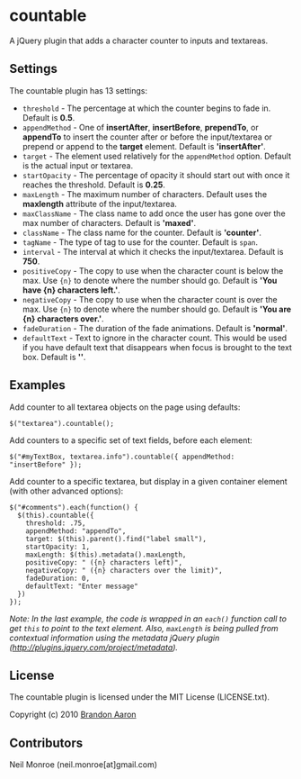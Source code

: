 # countable

A jQuery plugin that adds a character counter to inputs and textareas.


## Settings

The countable plugin has 13 settings:

* `threshold` - The percentage at which the counter begins to fade in. Default is **0.5**.
* `appendMethod` - One of **insertAfter**, **insertBefore**, **prependTo**, or **appendTo** to insert the counter after or before the input/textarea or prepend or append to the **target** element. Default is **'insertAfter'**.
* `target` - The element used relatively for the `appendMethod` option. Default is the actual input or textarea.
* `startOpacity` - The percentage of opacity it should start out with once it reaches the threshold. Default is **0.25**.
* `maxLength` - The maximum number of characters. Default uses the **maxlength** attribute of the input/textarea.
* `maxClassName` - The class name to add once the user has gone over the max number of characters. Default is **'maxed'**.
* `className` - The class name for the counter. Default is **'counter'**.
* `tagName` - The type of tag to use for the counter. Default is `span`.
* `interval` - The interval at which it checks the input/textarea. Default is **750**.
* `positiveCopy` - The copy to use when the character count is below the max. Use `{n}` to denote where the number should go. Default is **'You have {n} characters left.'**.
* `negativeCopy` - The copy to use when the character count is over the max. Use `{n}` to denote where the number should go. Default is **'You are {n} characters over.'**.
* `fadeDuration` - The duration of the fade animations. Default is **'normal'**.
* `defaultText` - Text to ignore in the character count. This would be used if you have default text that disappears when focus is brought to the text box. Default is **''**.

## Examples

Add counter to all textarea objects on the page using defaults:

    $("textarea").countable();

Add counters to a specific set of text fields, before each element:

    $("#myTextBox, textarea.info").countable({ appendMethod: "insertBefore" });

Add counter to a specific textarea, but display in a given container element (with other advanced options):

    $("#comments").each(function() {
      $(this).countable({
        threshold: .75,
        appendMethod: "appendTo",
        target: $(this).parent().find("label small"),
        startOpacity: 1,
        maxLength: $(this).metadata().maxLength,
        positiveCopy: " ({n} characters left)",
        negativeCopy: " ({n} characters over the limit)",
        fadeDuration: 0,
        defaultText: "Enter message"
      })
    });

_Note: In the last example, the code is wrapped in an `each()` function call to get `this` to point to the text element. Also, `maxLength` is being pulled from contextual information using the metadata jQuery plugin (<http://plugins.jquery.com/project/metadata>)._

## License

The countable plugin is licensed under the MIT License (LICENSE.txt).

Copyright (c) 2010 [Brandon Aaron](http://brandonaaron.net)

## Contributors

Neil Monroe (neil.monroe[at]gmail.com)
